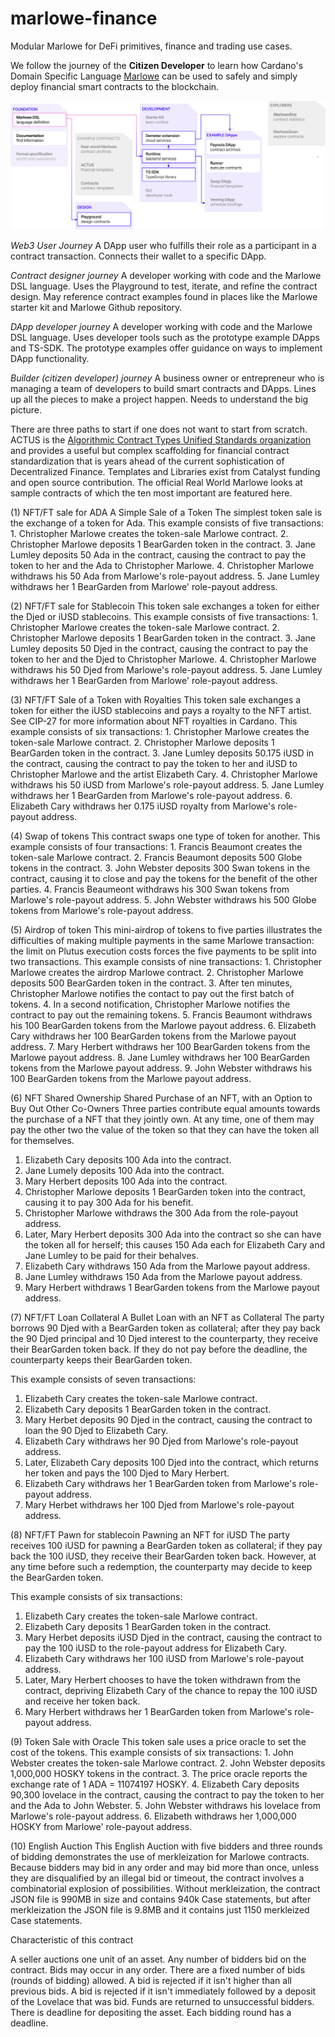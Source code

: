 # marlowe-finance
Modular Marlowe for DeFi primitives, finance and trading use cases.

We follow the journey of the **Citizen Developer** to learn how Cardano's Domain Specific Language [Marlowe](https://marlowe.iohk.io/) can be used to safely and simply deploy financial smart contracts to the blockchain.

![CD](https://github.com/Fugu18/marlowe-finance/blob/main/images/citizen-developer.png)

*Web3 User Journey*
A DApp user who fulfills their role as a participant in a contract transaction. Connects their wallet to a specific DApp. 

*Contract designer journey*
A developer working with code and the Marlowe DSL language. Uses the Playground to test, iterate, and refine the contract design. May reference contract examples found in places like the Marlowe starter kit and Marlowe Github repository.

*DApp developer journey*
A developer working with code and the Marlowe DSL language. Uses developer tools such as the prototype example DApps and TS-SDK. The prototype examples offer guidance on ways to implement DApp functionality.

*Builder (citizen developer) journey*
A business owner or entrepreneur who is managing a team of developers to build smart contracts and DApps. Lines up all the pieces to make a project happen. Needs to understand the big picture.

There are three paths to start if one does not want to start from scratch. ACTUS is the [Algorithmic Contract Types Unified Standards organization](https://www.actusfrf.org/) and provides a useful but complex scaffolding for financial contract standardization that is years ahead of the current sophistication of Decentralized Finance. Templates and Libraries exist from Catalyst funding and open source contribution. The official Real World Marlowe looks at sample contracts of which the ten most important are featured here.

(1) NFT/FT sale for ADA
A Simple Sale of a Token
The simplest token sale is the exchange of a token for Ada.
This example consists of five transactions:
    1. Christopher Marlowe creates the token-sale Marlowe contract.
    2. Christopher Marlowe deposits 1 BearGarden token in the contract.
    3. Jane Lumley deposits 50 Ada in the contract, causing the contract to pay the token to her and the Ada to Christopher Marlowe.
    4. Christopher Marlowe withdraws his 50 Ada from Marlowe's role-payout address.
    5. Jane Lumley withdraws her 1 BearGarden from Marlowe' role-payout address.

(2) NFT/FT sale for Stablecoin
This token sale exchanges a token for either the Djed or iUSD stablecoins.
This example consists of five transactions:
    1. Christopher Marlowe creates the token-sale Marlowe contract.
    2. Christopher Marlowe deposits 1 BearGarden token in the contract.
    3. Jane Lumley deposits 50 Djed in the contract, causing the contract to pay the token to her and the Djed to Christopher Marlowe.
    4. Christopher Marlowe withdraws his 50 Djed from Marlowe's role-payout address.
    5. Jane Lumley withdraws her 1 BearGarden from Marlowe' role-payout address.

(3) NFT/FT Sale of a Token with Royalties
This token sale exchanges a token for either the iUSD stablecoins and pays a royalty to the NFT artist. See CIP-27 for more information about NFT royalties in Cardano.
This example consists of six transactions:
    1. Christopher Marlowe creates the token-sale Marlowe contract.
    2. Christopher Marlowe deposits 1 BearGarden token in the contract.
    3. Jane Lumley deposits 50.175 iUSD in the contract, causing the contract to pay the token to her and iUSD to Christopher Marlowe and the artist Elizabeth Cary.
    4. Christopher Marlowe withdraws his 50 iUSD from Marlowe's role-payout address.
    5. Jane Lumley withdraws her 1 BearGarden from Marlowe's role-payout address.
    6. Elizabeth Cary withdraws her 0.175 iUSD royalty from Marlowe's role-payout address.

(4) Swap of tokens
This contract swaps one type of token for another.
This example consists of four transactions:
    1. Francis Beaumont creates the token-sale Marlowe contract.
    2. Francis Beaumont deposits 500 Globe tokens in the contract.
    3. John Webster deposits 300 Swan tokens in the contract, causing it to close and pay the tokens for the benefit of the other parties.
    4. Francis Beaumeont withdraws his 300 Swan tokens from Marlowe's role-payout address.
    5. John Webster withdraws his 500 Globe tokens from Marlowe's role-payout address.

(5) Airdrop of token
This mini-airdrop of tokens to five parties illustrates the difficulties of making multiple payments in the same Marlowe transaction: the limit on Plutus execution costs forces the five payments to be split into two transactions.
This example consists of nine transactions:
    1. Christopher Marlowe creates the airdrop Marlowe contract.
    2. Christopher Marlowe deposits 500 BearGarden token in the contract.
    3. After ten minutes, Christopher Marlowe notifies the contact to pay out the first batch of tokens.
    4. In a second notification, Christopher Marlowe notifies the contract to pay out the remaining tokens.
    5. Francis Beaumont withdraws his 100 BearGarden tokens from the Marlowe payout address.
    6. Elizabeth Cary withdraws her 100 BearGarden tokens from the Marlowe payout address.
    7. Mary Herbert withdraws her 100 BearGarden tokens from the Marlowe payout address.
    8. Jane Lumley withdraws her 100 BearGarden tokens from the Marlowe payout address.
    9. John Webster withdraws his 100 BearGarden tokens from the Marlowe payout address.

(6) NFT Shared Ownership
Shared Purchase of an NFT, with an Option to Buy Out Other Co-Owners
Three parties contribute equal amounts towards the purchase of a NFT that they jointly own. At any time, one of them may pay the other two the value of the token so that they can have the token all for themselves.

  1. Elizabeth Cary deposits 100 Ada into the contract.
  2. Jane Lumely deposits 100 Ada into the contract.
  3. Mary Herbert deposits 100 Ada into the contract.
  4. Christopher Marlowe deposits 1 BearGarden token into the contract, causing it to pay 300 Ada for his benefit.
  5. Christopher Marlowe withdraws the 300 Ada from the role-payout address.
  6. Later, Mary Herbert deposits 300 Ada into the contract so she can have the token all for herself; this causes 150 Ada each for Elizabeth Cary and Jane Lumley to be paid for their behalves.
  7. Elizabeth Cary withdraws 150 Ada from the Marlowe payout address.
  8. Jane Lumley withdraws 150 Ada from the Marlowe payout address.
  9. Mary Herbert withdraws 1 BearGarden tokens from the Marlowe payout address.


(7) NFT/FT Loan Collateral
A Bullet Loan with an NFT as Collateral
The party borrows 90 Djed with a BearGarden token as collateral; after they pay back the 90 Djed principal and 10 Djed interest to the counterparty, they receive their BearGarden token back. If they do not pay before the deadline, the counterparty keeps their BearGarden token.

This example consists of seven transactions:

  1. Elizabeth Cary creates the token-sale Marlowe contract.
  2. Elizabeth Cary deposits 1 BearGarden token in the contract.
  3. Mary Herbet deposits 90 Djed in the contract, causing the contract to loan the 90 Djed to Elizabeth Cary.
  4. Elizabeth Cary withdraws her 90 Djed from Marlowe's role-payout address.
  5. Later, Elizabeth Cary deposits 100 Djed into the contract, which returns her token and pays the 100 Djed to Mary Herbert.
  6. Elizabeth Cary withdraws her 1 BearGarden token from Marlowe's role-payout address.
  7. Mary Herbet withdraws her 100 Djed from Marlowe's role-payout address.


(8) NFT/FT Pawn for stablecoin
Pawning an NFT for iUSD
The party receives 100 iUSD for pawning a BearGarden token as collateral; if they pay back the 100 iUSD, they receive their BearGarden token back. However, at any time before such a redemption, the counterparty may decide to keep the BearGarden token.

This example consists of six transactions:

1. Elizabeth Cary creates the token-sale Marlowe contract.
2. Elizabeth Cary deposits 1 BearGarden token in the contract.
3. Mary Herbet deposits iUSD Djed in the contract, causing the contract to pay the 100 iUSD to the role-payout address for Elizabeth Cary.
4. Elizabeth Cary withdraws her 100 iUSD from Marlowe's role-payout address.
5. Later, Mary Herbert chooses to have the token withdrawn from the contract, depriving Elizabeth Cary of the chance to repay the 100 iUSD and receive her token back.
6. Mary Herbert withdraws her 1 BearGarden token from Marlowe's role-payout address.


(9) Token Sale with Oracle
This token sale uses a price oracle to set the cost of the tokens.
This example consists of six transactions:
    1. John Webster creates the token-sale Marlowe contract.
    2. John Webster deposits 1,000,000 HOSKY tokens in the contract.
    3. The price oracle reports the exchange rate of 1 ADA = 11074197 HOSKY.
    4. Elizabeth Cary deposits 90,300 lovelace in the contract, causing the contract to pay the token to her and the Ada to John Webster.
    5. John Webster withdraws his lovelace from Marlowe's role-payout address.
    6. Elizabeth withdraws her 1,000,000 HOSKY from Marlowe' role-payout address.


(10) English Auction
This English Auction with five bidders and three rounds of bidding demonstrates the use of merkleization for Marlowe contracts. Because bidders may bid in any order and may bid more than once, unless they are disqualified by an illegal bid or timeout, the contract involves a combinatorial explosion of possibilities. Without merkleization, the contract JSON file is 990MB in size and contains 940k Case statements, but after merkleization the JSON file is 9.8MB and it contains just 1150 merkleized Case statements.

Characteristic of this contract

A seller auctions one unit of an asset.
Any number of bidders bid on the contract.
Bids may occur in any order.
There are a fixed number of bids (rounds of bidding) allowed.
A bid is rejected if it isn't higher than all previous bids.
A bid is rejected if it isn't immediately followed by a deposit of the Lovelace that was bid.
Funds are returned to unsuccessful bidders.
There is deadline for depositing the asset.
Each bidding round has a deadline.
